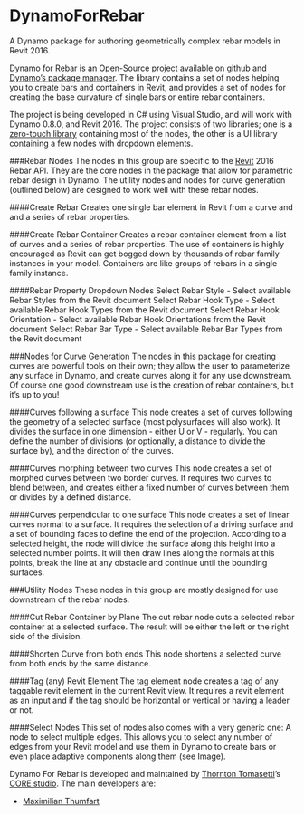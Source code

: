 # DynamoForRebar
A Dynamo package for authoring geometrically complex rebar models in Revit 2016.

Dynamo for Rebar is an Open-Source project available on github and [Dynamo’s package manager](http://dynamobim.org/). The library contains a set of nodes helping you to create bars and containers in Revit, and provides a set of nodes for creating the base curvature of single bars or entire rebar containers.

The project is being developed in C# using Visual Studio, and will work with Dynamo 0.8.0, and Revit 2016.  The project consists of two libraries; one is a [zero-touch library](https://github.com/DynamoDS/Dynamo/wiki/Zero-Touch-Plugin-Development) containing most of the nodes, the other is a UI library containing a few nodes with dropdown elements.  

###Rebar Nodes
The nodes in this group are specific to the [Revit](http://www.autodesk.com/products/revit-family/overview) 2016 Rebar API. They are the core nodes in the package that allow for parametric rebar design in Dynamo. The utility nodes and nodes for curve generation (outlined below) are designed to work well with these rebar nodes.

####Create Rebar 
Creates one single bar element in Revit from a curve and and a series of rebar properties.

####Create Rebar Container 
Creates a rebar container element from a list of curves and a series of rebar properties.  The use of containers is highly encouraged as Revit can get bogged down by thousands of rebar family instances in your model.  Containers are like groups of rebars in a single family instance. 

####Rebar Property Dropdown Nodes
Select Rebar Style - Select available Rebar Styles from the Revit document
Select Rebar Hook Type - Select available Rebar Hook Types from the Revit document
Select Rebar Hook Orientation - Select available Rebar Hook Orientations from the Revit document
Select Rebar Bar Type - Select available Rebar Bar Types from the Revit document

###Nodes for Curve Generation
The nodes in this package for creating curves are powerful tools on their own; they allow the user to parameterize any surface in Dynamo, and create curves along it for any use downstream.  Of course one good downstream use is the creation of rebar containers, but it’s up to you!

####Curves following a surface
This node creates a set of curves following the geometry of a selected surface (most polysurfaces will also work). It divides the surface in one dimension - either U or V - regularly. You can define the number of divisions (or optionally, a distance to divide the surface by), and the direction of the curves.
 
####Curves morphing between two curves
This node creates a set of morphed curves between two border curves. It requires two curves to blend between, and creates either a fixed number of curves between them or divides by a defined distance.

####Curves perpendicular to one surface
This node creates a set of  linear curves normal to a surface. It requires the selection of a driving surface and a set of bounding faces to define the end of the projection. According to a selected height, the node will divide the surface along this height into a selected number points. It will then draw lines along the normals at this points, break the line at any obstacle and continue until the bounding surfaces.

###Utility Nodes
These nodes in this group are mostly designed for use downstream of the rebar nodes.  

####Cut Rebar Container by Plane
The cut rebar node cuts a selected rebar container at a selected surface. The result will be either the left or the right side of the division.

####Shorten Curve from both ends
This node shortens a selected curve from both ends by the same distance.

####Tag (any) Revit Element
The tag element node creates a tag of any taggable revit element in the current Revit view. It requires a revit element as an input and if the tag should be horizontal or vertical or having a leader or not. 

####Select Nodes
This set of nodes also comes with a very generic one: A node to select multiple edges. This allows you to select any number of edges from your Revit model and use them in Dynamo to create bars or even place adaptive components along them (see Image).

Dynamo For Rebar is developed and maintained by [Thornton Tomasetti](http://www.thorntontomasetti.com/)’s [CORE studio](http://core.thorntontomasetti.com/).  The main developers are:
- [Maximilian Thumfart](https://github.com/moethu)
